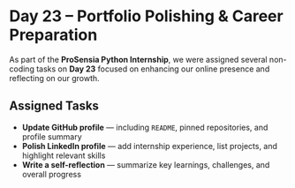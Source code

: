 #  **Day 23 – Portfolio Polishing & Career Preparation**

As part of the **ProSensia Python Internship**, we were assigned several non-coding tasks on **Day 23** focused on enhancing our online presence and reflecting on our growth.


##  **Assigned Tasks**

- **Update GitHub profile** — including `README`, pinned repositories, and profile summary  
- **Polish LinkedIn profile** — add internship experience, list projects, and highlight relevant skills  
- **Write a self-reflection** — summarize key learnings, challenges, and overall progress


